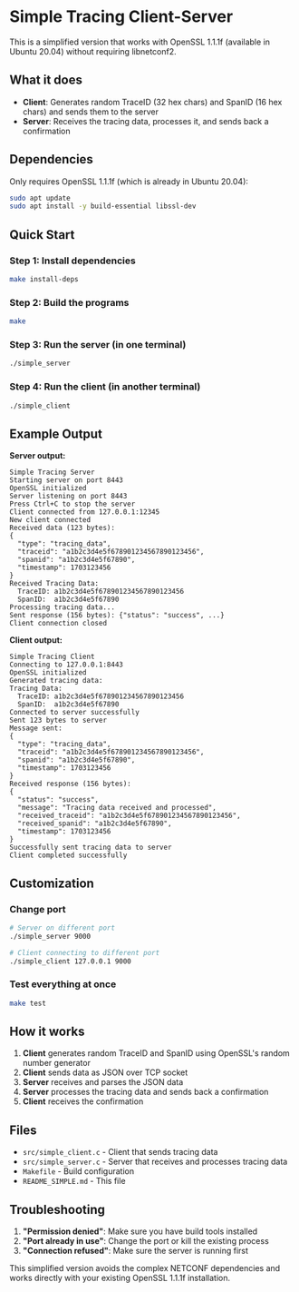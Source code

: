 # Simple Tracing Client-Server

This is a simplified version that works with OpenSSL 1.1.1f (available in Ubuntu 20.04) without requiring libnetconf2.

## What it does

- **Client**: Generates random TraceID (32 hex chars) and SpanID (16 hex chars) and sends them to the server
- **Server**: Receives the tracing data, processes it, and sends back a confirmation

## Dependencies

Only requires OpenSSL 1.1.1f (which is already in Ubuntu 20.04):

```bash
sudo apt update
sudo apt install -y build-essential libssl-dev
```

## Quick Start

### Step 1: Install dependencies
```bash
make install-deps
```

### Step 2: Build the programs
```bash
make
```

### Step 3: Run the server (in one terminal)
```bash
./simple_server
```

### Step 4: Run the client (in another terminal)
```bash
./simple_client
```

## Example Output

**Server output:**
```
Simple Tracing Server
Starting server on port 8443
OpenSSL initialized
Server listening on port 8443
Press Ctrl+C to stop the server
Client connected from 127.0.0.1:12345
New client connected
Received data (123 bytes):
{
  "type": "tracing_data",
  "traceid": "a1b2c3d4e5f678901234567890123456",
  "spanid": "a1b2c3d4e5f67890",
  "timestamp": 1703123456
}
Received Tracing Data:
  TraceID: a1b2c3d4e5f678901234567890123456
  SpanID:  a1b2c3d4e5f67890
Processing tracing data...
Sent response (156 bytes): {"status": "success", ...}
Client connection closed
```

**Client output:**
```
Simple Tracing Client
Connecting to 127.0.0.1:8443
OpenSSL initialized
Generated tracing data:
Tracing Data:
  TraceID: a1b2c3d4e5f678901234567890123456
  SpanID:  a1b2c3d4e5f67890
Connected to server successfully
Sent 123 bytes to server
Message sent:
{
  "type": "tracing_data",
  "traceid": "a1b2c3d4e5f678901234567890123456",
  "spanid": "a1b2c3d4e5f67890",
  "timestamp": 1703123456
}
Received response (156 bytes):
{
  "status": "success",
  "message": "Tracing data received and processed",
  "received_traceid": "a1b2c3d4e5f678901234567890123456",
  "received_spanid": "a1b2c3d4e5f67890",
  "timestamp": 1703123456
}
Successfully sent tracing data to server
Client completed successfully
```

## Customization

### Change port
```bash
# Server on different port
./simple_server 9000

# Client connecting to different port
./simple_client 127.0.0.1 9000
```

### Test everything at once
```bash
make test
```

## How it works

1. **Client** generates random TraceID and SpanID using OpenSSL's random number generator
2. **Client** sends data as JSON over TCP socket
3. **Server** receives and parses the JSON data
4. **Server** processes the tracing data and sends back a confirmation
5. **Client** receives the confirmation

## Files

- `src/simple_client.c` - Client that sends tracing data
- `src/simple_server.c` - Server that receives and processes tracing data
- `Makefile` - Build configuration
- `README_SIMPLE.md` - This file

## Troubleshooting

1. **"Permission denied"**: Make sure you have build tools installed
2. **"Port already in use"**: Change the port or kill the existing process
3. **"Connection refused"**: Make sure the server is running first

This simplified version avoids the complex NETCONF dependencies and works directly with your existing OpenSSL 1.1.1f installation. 